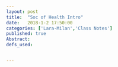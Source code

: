 ```yaml
---
layout: post
title:  "Soc of Health Intro"
date:   2018-1-2 17:50:00
categories: ['Lara-Milan','Class Notes']
published: true
Abstract:
defs_used:


---
```

